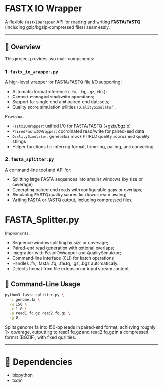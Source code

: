 # FASTX IO Wrapper

A flexible `FastxIOWrapper` API for reading and writing **FASTA/FASTQ** (including gzip/bgzip-compressed files) seamlessly.

---

## 🧬 Overview

This project provides two main components:

### 1. `fastx_io_wrapper.py`
A high-level wrapper for FASTA/FASTQ file I/O supporting:
- Automatic format inference (`.fa`, `.fq`, `.gz`, etc.);
- Context-managed read/write operations;
- Support for single-end and paired-end datasets;
- Quality score simulation utilities (`QualitySimulator`).

Provides:
- `FastxIOWrapper`: unified I/O for FASTA/FASTQ (+gzip/bgzip)
- `PairedFastxIOWrapper`: coordinated read/write for paired-end data
- `QualitySimulator`: generates mock PHRED quality scores and quality strings
- Helper functions for inferring format, trimming, pairing, and converting

### 2. `fasta_splitter.py`
A command-line tool and API for:
- Splitting large FASTA sequences into smaller windows (by size or coverage);
- Generating paired-end reads with configurable gaps or overlaps;
- Simulating FASTQ quality scores for downstream testing;
- Writing FASTA or FASTQ output, including compressed files.

# FASTA_Splitter.py

Implements:
- Sequence window splitting by size or coverage;
- Paired-end read generation with optional overlaps;
- Integration with FastxIOWrapper and QualitySimulator;
- Command-line interface (CLI) for batch operations.
- Handles .fa, .fasta, .fq, .fastq, .gz, .bgz automatically.
- Detects format from file extension or input stream content.

## 🚀 Command-Line Usage

```bash
python3 fasta_splitter.py \
  -i genome.fa \
  -w 150 \
  -c 1.0 \
  -p read1.fq.gz read2.fq.gz \
  -g 0
```

Splits genome.fa into 150-bp reads in paired-end format, achieving roughly 1× coverage, outputting to read1.fq.gz and read2.fq.gz in a compressed format (BGZIP), with fixed qualities.

---


# 🧩 Dependencies

- biopython
- tqdm
